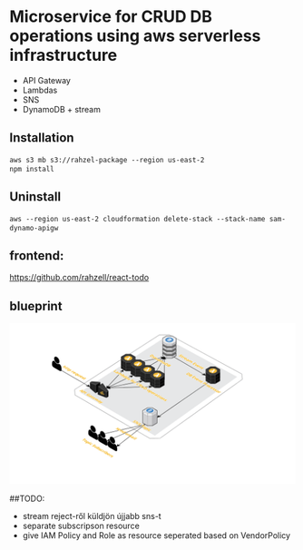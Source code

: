 # Microservice for CRUD DB operations using aws serverless infrastructure
- API Gateway
- Lambdas
- SNS
- DynamoDB + stream

## Installation

```
aws s3 mb s3://rahzel-package --region us-east-2
npm install
```

## Uninstall
```
aws --region us-east-2 cloudformation delete-stack --stack-name sam-dynamo-apigw
```

## frontend:
https://github.com/rahzell/react-todo


## blueprint
![cloudcraft](draft.png)

##TODO:
- stream reject-ről küldjön újjabb sns-t
- separate subscripson resource
- give IAM Policy and Role as resource seperated based on VendorPolicy